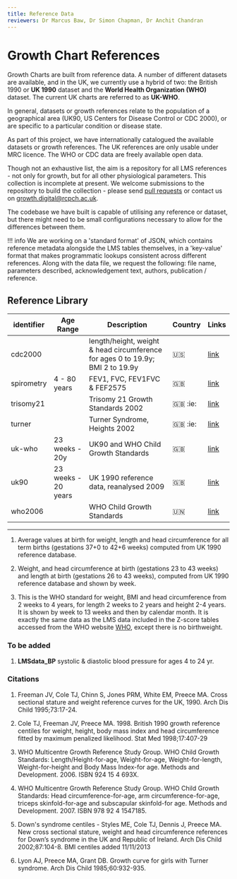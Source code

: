 ```yaml
---
title: Reference Data
reviewers: Dr Marcus Baw, Dr Simon Chapman, Dr Anchit Chandran
---
```


# Growth Chart References

Growth Charts are built from reference data. A number of different datasets are available, and in the UK, we currently use a hybrid of two: the British 1990 or **UK 1990** dataset and the **World Health Organization (WHO)** dataset. The current UK charts are referred to as **UK-WHO**.

In general, datasets or growth references relate to the population of a geographical area (UK90, US Centers for Disease Control or CDC 2000), or are specific to a particular condition or disease state.

As part of this project, we have internationally catalogued the available datasets or growth references. The UK references are only usable under MRC licence. The WHO or CDC data are freely available open data.

Though not an exhaustive list, the aim is a repository for all LMS references - not only for growth, but for all other physiological parameters. This collection is incomplete at present. We welcome submissions to the repository to build the collection - please send [pull requests](https://github.com/rcpch/growth-references/pulls) or contact us on [growth.digital@rcpch.ac.uk](mailto:growth.digital@rcpch.ac.uk).

The codebase we have built is capable of utilising any reference or dataset, but there might need to be small configurations necessary to allow for the differences between them.

!!! info
    We are working on a 'standard format' of JSON, which contains reference metadata alongside the LMS tables themselves, in a 'key-value' format that makes programmatic lookups consistent across different references. Along with the data file, we request the following: file name, parameters described, acknowledgement text, authors, publication / reference.

## Reference Library

| identifier | Age Range           | Description                                                                    | Country          | Links                                                                   |
| ---------- | ------------------- | ------------------------------------------------------------------------------ | ---------------- | ----------------------------------------------------------------------- |
| cdc2000    |                     | length/height, weight & head circumference for ages 0 to 19.9y; BMI 2 to 19.9y | :us:             | [link](https://github.com/rcpch/growth-references/tree/main/cdc2000)     |
| spirometry | 4 - 80 years        | FEV1, FVC, FEV1FVC & FEF2575                                                   | :gb:             | [link](https://github.com/rcpch/growth-references/tree/main/spirometry) |
| trisomy21  |                     | Trisomy 21 Growth Standards 2002                                               | :gb: :ie:        | [link](https://github.com/rcpch/growth-references/tree/main/trisomy21)  |
| turner     |                     | Turner Syndrome, Heights 2002                                                  | :gb: :ie:        | [link](https://github.com/rcpch/growth-references/tree/main/turner)     |
| uk-who     | 23 weeks - 20y      | UK90 and WHO Child Growth Standards                                            | :gb:             | [link](https://github.com/rcpch/growth-references/tree/main/uk-who)     |
| uk90       | 23 weeks - 20 years | UK 1990 reference data, reanalysed 2009                                        | :gb:             | [link](https://github.com/rcpch/growth-references/tree/main/uk90)       |
| who2006    |                     | WHO Child Growth Standards                                                     | :united_nations: | [link](https://github.com/rcpch/growth-references/tree/main/who2006)    |

---

1. Average values at birth for weight, length and head circumference for all term births (gestations 37+0 to 42+6 weeks) computed from UK 1990 reference database.

2. Weight, and head circumference at birth (gestations 23 to 43 weeks) and length at birth (gestations 26 to 43 weeks), computed from UK 1990 reference database and shown by week.

3. This is the WHO standard for weight, BMI and head circumference from 2 weeks to 4 years, for length 2 weeks to 2 years and height 2-4 years. It is shown by week to 13 weeks and then by calendar month. It is exactly the same data as the LMS data included in the Z-score tables accessed from the WHO website [WHO](http://www.who.int/childgrowth/standards), except there is no birthweight.

### To be added

1. **LMSdata_BP** systolic & diastolic blood pressure for ages 4 to 24 yr.

### Citations

1. Freeman JV, Cole TJ, Chinn S, Jones PRM, White EM, Preece MA. Cross sectional stature and weight reference curves for the UK, 1990. Arch Dis Child 1995;73:17-24.

2. Cole TJ, Freeman JV, Preece MA. 1998. British 1990 growth reference centiles for weight, height, body mass index and head circumference fitted by maximum penalized likelihood. Stat Med 1998;17:407-29

3. WHO Multicentre Growth Reference Study Group. WHO Child Growth Standards: Length/Height-for-age, Weight-for-age, Weight-for-length, Weight-for-height and Body Mass Index-for age. Methods and Development. 2006. ISBN 924 15 4 693X.

4. WHO Multicentre Growth Reference Study Group. WHO Child Growth Standards: Head circumference-for-age, arm circumference-for-age, triceps skinfold-for-age and subscapular skinfold-for age. Methods and Development. 2007. ISBN 978 92 4 1547185.

5. Down's syndrome centiles - Styles ME, Cole TJ, Dennis J, Preece MA. New cross sectional stature, weight and head circumference references for Down’s syndrome in the UK and Republic of Ireland. Arch Dis Child 2002;87:104-8. BMI centiles added 11/11/2013

6. Lyon AJ, Preece MA, Grant DB. Growth curve for girls with Turner syndrome. Arch Dis Child 1985;60:932-935.

